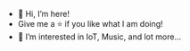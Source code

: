 - 👋 Hi, I’m here!
- Give me a ⭐️ if you like what I am doing!
- 👀 I’m interested in IoT, Music, and lot more...

<!---
mdaskalov/mdaskalov is a ✨ special ✨ repository because its `README.md` (this file) appears on your GitHub profile.
You can click the Preview link to take a look at your changes.
--->
